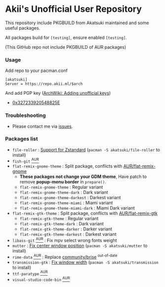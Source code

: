 # Akii's Unofficial User Repository

This repository include PKGBUILD from Akatsuki maintained and some useful packages.

All packages build for `[testing]`, ensure enabled `[testing]`.

(This GitHub repo not include PKGBUILD of AUR packages)

### Usage

Add repo to your pacman.conf

```
[akatsuki]
Server = https://repo.akii.ml/$arch
```

And add PGP key ([ArchWiki: Adding unofficial keys](https://wiki.archlinux.org/index.php/Pacman/Package_signing#Adding_unofficial_keys))

* [0x327233920548825E](http://pool.sks-keyservers.net/pks/lookup?search=0x327233920548825E&fingerprint=on&op=index)

### Troubleshooting

* Please contact me via [issues](https://github.com/akiirui/repo/issues/new).

### Packages list

- `file-roller` : [Support for Zstandard](https://gitlab.gnome.org/GNOME/file-roller/blob/master/NEWS) (`pacman -S akatsuki/file-roller` to install)
- `fish-git` [<sup>AUR</sup>](https://aur.archlinux.org/packages/fish-git/)
- `flat-remix-gnome-theme` : Split package, conflicts with [AUR/flat-remix-gnome](https://aur.archlinux.org/packages/flat-remix-gnome/)
    - **These packages not change your GDM theme**, Have patch to remove **popup-menu border** in `prepare()`.
    - `flat-remix-gnome-theme` : Regular variant
    - `flat-remix-gnome-theme-dark` : Dark variant
    - `flat-remix-gnome-theme-darkest` : Darkest variant
    - `flat-remix-gnome-theme-miami` : Miami variant
    - `flat-remix-gnome-theme-miami-dark` : Miami Dark variant
- `flat-remix-gtk-theme` : Split package, conflicts with [AUR/flat-remix-gtk](https://aur.archlinux.org/packages/flat-remix-gtk/)
    - `flat-remix-gtk-theme` : Regular variant
    - `flat-remix-gtk-theme-dark` : Dark variant
    - `flat-remix-gtk-theme-darker` : Darker variant
    - `flat-remix-gtk-theme-darkest` : Darkest variant
- `libass-git` [<sup>AUR</sup>](https://aur.archlinux.org/packages/libass-git/) : Fix mpv select wrong fonts weight
- `mutter` : [Fix center window position](http://gitlab.gnome.org/GNOME/mutter/merge_requests/962) (`pacman -S akatsuki/mutter` to install)
- `rime-data` [<sup>AUR</sup>](https://aur.archlinux.org/packages/rime-data/) : Replace [community/brise](https://www.archlinux.org/packages/community/x86_64/brise/) <sup>out-of-date</sup>
- `transmission-gtk` : [Fix window width](https://github.com/transmission/transmission/pull/1069) (`pacman -S akatsuki/transmission` to install)
- `ttf-paratype` [<sup>AUR</sup>](https://aur.archlinux.org/packages/ttf-paratype/)
- `visual-studio-code-bin` [<sup>AUR</sup>](https://aur.archlinux.org/packages/visual-studio-code-bin/)
